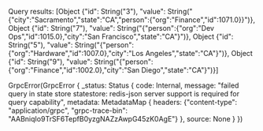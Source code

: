 Query results: [Object {"id": String("3"), "value": String("{\"city\":\"Sacramento\",\"state\":\"CA\",\"person\":{\"org\":\"Finance\",\"id\":1071.0}}")}, Object {"id": String("7"), "value": String("{\"person\":{\"org\":\"Dev Ops\",\"id\":1015.0},\"city\":\"San Francisco\",\"state\":\"CA\"}")}, Object {"id": String("5"), "value": String("{\"person\":{\"org\":\"Hardware\",\"id\":1007.0},\"city\":\"Los Angeles\",\"state\":\"CA\"}")}, Object {"id": String("9"), "value": String("{\"person\":{\"org\":\"Finance\",\"id\":1002.0},\"city\":\"San Diego\",\"state\":\"CA\"}")}]



 GrpcError(GrpcError { _status: Status { code: Internal, message: "failed query in state store statestore: redis-json server support is required for query capability", metadata: MetadataMap { headers: {"content-type": "application/grpc", "grpc-trace-bin": "AABniqIo9TrSF6TepfB0yzgNAZzAwpG45zK0AgE"} }, source: None } })